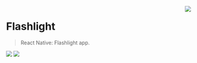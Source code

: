 <img align="right" src="https://i.imgur.com/PZ2Ajm0.gif">

# Flashlight 

> React Native: Flashlight app.

<img src="https://img.shields.io/badge/React_Native-323330?style=for-the-badge&logo=react&logoColor=white"> <img src="https://img.shields.io/badge/Expo-323330?style=for-the-badge&logo=expo&logoColor=white"> 
